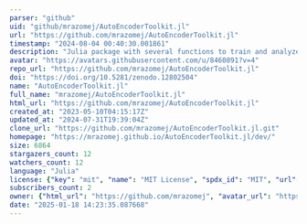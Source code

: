 ```yaml
---
parser: "github"
uid: "github/mrazomej/AutoEncoderToolkit.jl"
url: "https://github.com/mrazomej/AutoEncoderToolkit.jl"
timestamp: "2024-08-04 00:40:30.001861"
description: "Julia package with several functions to train and analyze Autoencoder-based neural networks"
avatar: "https://avatars.githubusercontent.com/u/8460891?v=4"
repo_url: "https://github.com/mrazomej/AutoEncoderToolkit.jl"
doi: "https://doi.org/10.5281/zenodo.12802504"
name: "AutoEncoderToolkit.jl"
full_name: "mrazomej/AutoEncoderToolkit.jl"
html_url: "https://github.com/mrazomej/AutoEncoderToolkit.jl"
created_at: "2023-05-10T04:15:17Z"
updated_at: "2024-07-31T19:39:04Z"
clone_url: "https://github.com/mrazomej/AutoEncoderToolkit.jl.git"
homepage: "https://mrazomej.github.io/AutoEncoderToolkit.jl/dev/"
size: 6864
stargazers_count: 12
watchers_count: 12
language: "Julia"
license: {"key": "mit", "name": "MIT License", "spdx_id": "MIT", "url": "https://api.github.com/licenses/mit", "node_id": "MDc6TGljZW5zZTEz"}
subscribers_count: 2
owner: {"html_url": "https://github.com/mrazomej", "avatar_url": "https://avatars.githubusercontent.com/u/8460891?v=4", "login": "mrazomej", "type": "User"}
date: "2025-01-18 14:23:35.087668"
---
```


